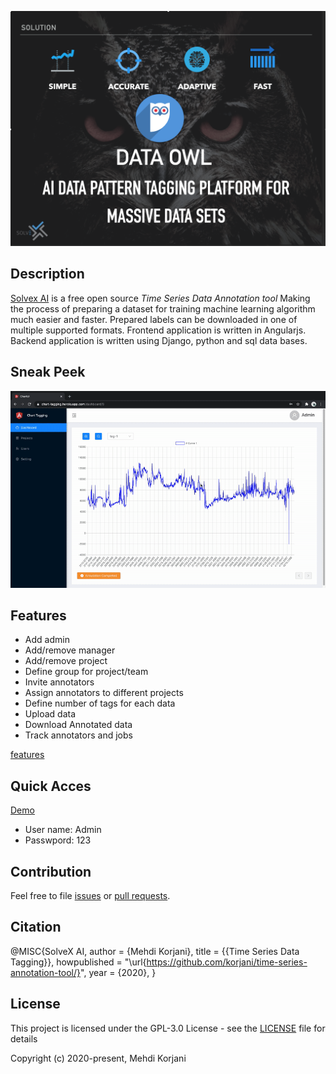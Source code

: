 ![Data Annotation](images/owl.png)

## Description
[Solvex AI](http://solvex.ai/) is a free open source *Time Series Data Annotation tool* 
Making the process of preparing a dataset for training machine learning algorithm much easier and faster. 
Prepared labels can be downloaded in one of multiple supported formats. 
Frontend application is written in Angularjs.
Backend application is written using Django, python and sql data bases. 

## Sneak Peek
![Data Annotation](images/tagging.gif)


## Features 
* Add admin
* Add/remove manager 
* Add/remove project
* Define group for project/team
* Invite annotators
* Assign annotators to different projects 
* Define number of tags for each data
* Upload data
* Download Annotated data
* Track annotators and jobs

[features](images/user_project.gif)

## Quick Acces
[Demo](https://chart-tagging.herokuapp.com/)
* User name: Admin
* Passwpord: 123

## Contribution
Feel free to file [issues](https://github.com/korjani/time-series-annotation-tool/issues) or [pull requests](https://github.com/korjani/time-series-annotation-tool/pulls).

## Citation
@MISC{SolveX AI,
   author = {Mehdi Korjani},
   title = {{Time Series Data Tagging}},
   howpublished = "\url{https://github.com/korjani/time-series-annotation-tool/}",
   year = {2020},
}
## License
This project is licensed under the GPL-3.0 License - see the [LICENSE](LICENSE) file for details

Copyright (c) 2020-present, Mehdi Korjani